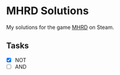 # MHRD Solutions
My solutions for the game [MHRD](http://store.steampowered.com/app/576030/) on Steam.

## Tasks
- [x] NOT
- [ ] AND